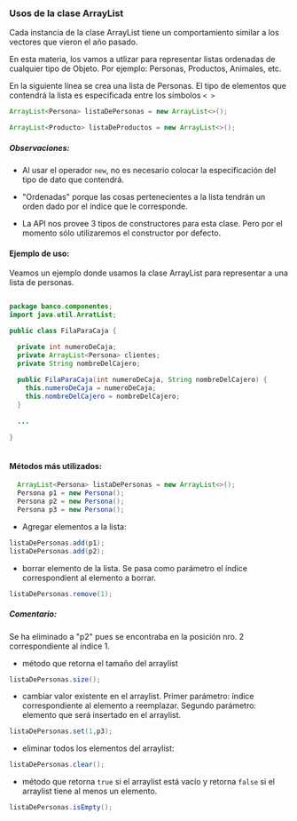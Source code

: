 ### Usos de la clase ArrayList
Cada instancia de la clase ArrayList tiene un comportamiento similar
a los vectores que vieron el año pasado.

En esta materia, los vamos a utlizar para representar listas ordenadas de 
cualquier tipo de Objeto. Por ejemplo: Personas, Productos, Animales, etc.

En la siguiente línea se crea una lista de Personas. 
El tipo de elementos que contendrá la lista es especificada entre los símbolos ```< >```
```java
ArrayList<Persona> listaDePersonas = new ArrayList<>();

ArrayList<Producto> listaDeProductos = new ArrayList<>();
```

##### Observaciones:
* Al usar el operador ```new```, no es necesario colocar la especificación del 
tipo de dato que contendrá.

* "Ordenadas" porque las cosas pertenecientes a la lista tendrán un orden dado
por el índice que le corresponde.

* La API nos provee 3 tipos de constructores para esta clase. Pero por el 
momento sólo utilizaremos el constructor por defecto.

#### Ejemplo de uso:

Veamos un ejemplo donde usamos la clase ArrayList para representar a 
una lista de personas.


```java

package banco.componentes;
import java.util.ArratList;

public class FilaParaCaja {

  private int numeroDeCaja;
  private ArrayList<Persona> clientes;
  private String nombreDelCajero;
  
  public FilaParaCaja(int numeroDeCaja, String nombreDelCajero) {
    this.numeroDeCaja = numeroDeCaja;
    this.nombreDelCajero = nombreDelCajero;
  }
  
  ...
  
}
  

```

#### Métodos más utilizados:
```java
  ArrayList<Persona> listaDePersonas = new ArrayList<>();
  Persona p1 = new Persona();
  Persona p2 = new Persona();
  Persona p3 = new Persona();
```

* Agregar elementos a la lista:
```java
listaDePersonas.add(p1);
listaDePersonas.add(p2);
```
* borrar elemento de la lista. Se pasa como parámetro el índice 
correspondient al elemento a borrar.
```java
listaDePersonas.remove(1);
```
##### Comentario:
Se ha eliminado a "p2" pues se encontraba en la posición nro. 2 
correspondiente al índice 1.

* método que retorna el tamaño del arraylist
```java
listaDePersonas.size();
```
* cambiar valor existente en el arraylist. 
Primer parámetro: índice correspondiente al elemento a reemplazar.
Segundo parámetro: elemento que será insertado en el arraylist.
```java
listaDePersonas.set(1,p3);
```
* eliminar todos los elementos del arraylist:
```java
listaDePersonas.clear();
```

* método que retorna ```true``` si el arraylist está vacío y
retorna ```false``` si el arraylist tiene al menos un elemento.
```java
listaDePersonas.isEmpty();
```



